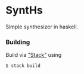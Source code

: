 # SyntHs
Simple synthesizer in haskell.

### Building 
Build via ["Stack"](https://docs.haskellstack.org/en/stable/) using

```
$ stack build
```
